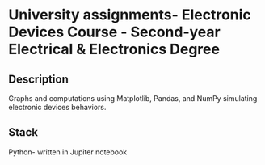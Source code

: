 # University assignments- Electronic Devices Course - Second-year Electrical & Electronics Degree
 
## Description  
Graphs and computations using Matplotlib, Pandas, and NumPy simulating electronic devices behaviors.
 
## Stack  
Python- written in Jupiter notebook
 

